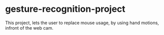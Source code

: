 # gesture-recognition-project
This project, lets the user to replace mouse usage, by using hand motions, infront of the web cam.
